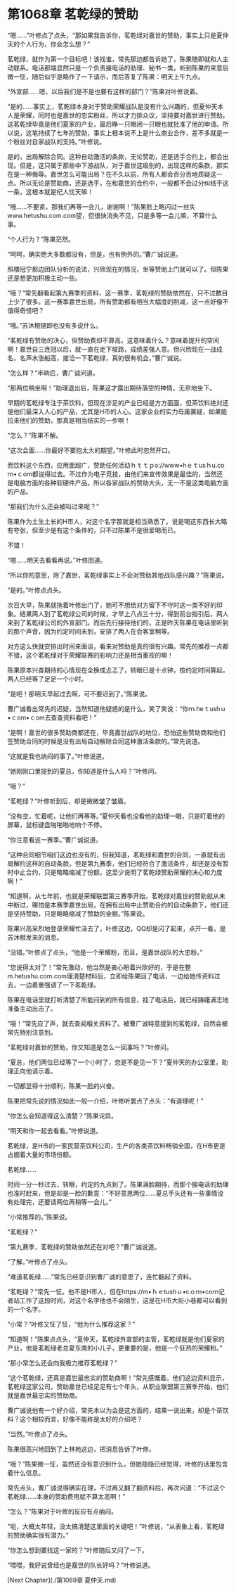# 第1068章 茗乾绿的赞助

“嗯……”叶修点了点头，“那如果我告诉你，茗乾绿对嘉世的赞助，事实上只是夏仲天的个人行为，你会怎么想？”

茗乾绿，就作为第一个目标吧！该找谁，常先那边都告诉她了，陈果随即就和人主动联系。电话那端显然只是一个负责接电话的助理、秘书一类，听到陈果的来意后微一怔，随后似乎是略作了一下请示，而后答复了陈果：明天上午九点。

“外宣部……嗯，以后我们是不是也要有这样的部门？”陈果对叶修说着。

“是的……事实上，茗乾绿本身对于赞助荣耀战队是没有什么兴趣的，但夏仲天本人是荣耀，同时也是嘉世的忠实粉丝，所以才力排众议，坚持要对嘉世进行赞助。这茗乾绿毕竟是他们夏家的产业，最后睁一只眼闭一只眼也就批准了他的申请。所以说，这笔持续了七年的赞助，事实上根本说不上是什么商业合作，差不多就是一个粉丝对自家战队的支持。”叶修说。

是的，出局解除合同。这种自动激活的条款，无论赞助，还是选手合约上，都会出现。但是，这只属于那些中下游战队，对于嘉世这级别的，出现这样的条款，那实在是一种侮辱。嘉世怎么可能出局？在不久以前，所有人都会百分百地质疑这一点。所以无论是赞助商，还是选手，在和嘉世的合约中，一般都不会过分纠结于这一条，这根本就是杞人忧天嘛！

“哦……不要紧，那我们再等一会儿，谢谢啊！”陈果脸上略闪过一丝失www.hetushu.com.com望，但很快消失不见，只是多等一会儿嘛，不算什么事。

“个人行为？”陈果茫然。

“呵呵，确实绝大多数都没有，但是，也有例外的。”曹广诚说道。

照楼冠宁那边团队分析的说法，兴欣现在的情况，坐等赞助上门就可以了。但陈果还是想更加积极主动一些。

“哦？”常先翻看起第九赛季的资料，这一赛季，茗乾绿的赞助依然在，只不过数目上少了很多。这一赛季嘉世出局，所有赞助都有相当大幅度的削减，这一点好像不值得奇怪吧？

“哦。”苏沐橙随即也没有多说什么。

“茗乾绿有赞助的决心，但赞助费却不算高，这意味着什么？意味着提升的空间啊！嘉世自三连冠以后，就一直在走下坡路，成绩差强人意。但兴欣现在一战成名，名声水涨船高，接洽一下茗乾绿，真的很有机会。”曹广诚说。

“怎么样？”半晌后，曹广诚问道。

“那两位稍坐啊！”助理退出后，陈果这才露出期待落空的神情，无奈地坐下。

早期的茗乾绿专注于茶饮料，但现在涉足的产业已经是方方面面，但茶饮料绝对还是他们最深入人心的产品，尤其是H市的人心。这家企业的实力毋庸置疑，如果能拉来他们的赞助，那真是相当结实的一步啊！

“怎么？”陈果不解。

“这次会面……你最好不要抱太大的期望。”叶修此时忽然开口。

而饮料这个东西，应用面超广，赞助任何活动ｈｔｔｐs://www•hｅｔusｈu.coｍ•ｃom都说得过去。不过作为电子竞技，由他们来宣传效果是最佳的，当然还是电脑方面的各种软硬件产品。所以各家战队的赞助大头，无一不是这类电脑方面的产品。

“那我们为什么还会被叫过来呢？”

陈果作为土生土长的H市人，对这个名字那就是相当熟悉了。说是喝这东西长大略有夸张，但至少是有这个条件的，只不过陈果不是很爱喝而已。

不错！

“嗯……明天去看看再说。”叶修回道。

“所以你的意思，除了嘉世，茗乾绿事实上不会对赞助其他战队感兴趣？”陈果说。

“是的。”叶修点点头。

次日大早，陈果就拖着叶修出门了，她可不想给对方留下不守时这一类不好的印象。结果两人到了茗乾绿公司的时候，才早上八点三十分，得到前台指引后，两人来到了茗乾绿公司的外宣部门。而后先行接待他们的，正是昨天陈果在电话里听到的那个声音，因为约定时间未到，安排了两人在会客室稍等。

对方这么快就安排出时间来面谈，看来对赞助是真的很有兴趣。常先的推荐一点都不错，这个茗乾绿对于荣耀联赛的影响力还是相当重视的嘛！

陈果原本兴奋期待的心情现在全换成忐忑了，转眼已是十点钟，按约定时间算起，两人已经等了足足一个小时。

“是吧！那明天早起过去啊，可不要迟到了。”陈果说。

曹广诚看出常先的迟疑，当然知道他疑惑的是什么，笑了笑说：“你ｍ.heｔushｕ•ｃom•ｃom去查查资料看吧！”

“是啊！嘉世的很多赞助商都还在，毕竟嘉世战队的地位，恐怕这些赞助商和他们签赞助合同的时候是没有出局自动解除合同这种激活条款的。”常先说道。

“这就是我也纳闷的事了。”叶修说道。

“她刚刚口里提到的夏总，你知道是什么人吗？”叶修问。

“哦？”

“茗乾绿？”叶修听到后，却是微微皱了皱眉。

“没有空，忙着呢，让他们再等等。”夏仲天看也没看他的助理一眼，只是盯着他的屏幕，鼠标键盘啪啪啪地响个不停。

“你注意看这一赛季。”曹广诚说道。

“这种合同细节咱们这边也没有的，但我知道，茗乾绿和嘉世的合同，一直就有出局解约这样的自动条款。但是第九赛季，他们已经符合了激活条件，却还是没有暂时中止合约，只是略略缩减了份额，这至少说明了茗乾绿赞助荣耀的决心和力度啊！”

“知道啊，从七年前，也就是荣耀联盟第三赛季开始，茗乾绿对嘉世的赞助就从未中断过，哪怕是本赛季嘉世出局，在拥有出局中止赞助合约的自动条款下，他们还是坚持赞助，只是略略缩减了赞助的金额。”陈果说。

陈果兴高采烈地登录荣耀忙活去了，叶修这边，QQ却是闪了起来，点开一看，是苏沐橙发来的消息。

“没错。”叶修点了点头，“他是一个荣耀粉，而且，是嘉世战队的大忠粉。”

“您说得太对了！”常先激动，他当然是衷心盼着兴欣好的，于是在整m.hetushu.com.com理清楚材料后，立即给陈果回了电话，一边给她传资料过去，一边着重强调了一下茗乾绿。

陈果在电话里就打听清楚了所能问到的所有信息，挂了电话后，就已经踌躇满志地准备主动出击了。

“哦！”常先应了声，就去查阅相关资料了。被曹广诚特意提到的茗乾绿，自然会被常先特别注意到。

“茗乾绿对嘉世的赞助，你又知道是怎么一回事吗？”叶修问。

“夏总，他们两位已经等了一个小时了，您是不是见一下？”夏仲天的办公室里，助理正向他请示着。

一切都显得十分顺利，陈果一脸的兴奋。

陈果把常先说的情况如此一般一介绍，叶修听罢点了点头：“有道理呢！”

“你怎么会知道得这么清楚？”陈果诧异。

“明天和你一起去看看。”叶修说道。

茗乾绿，是H市的一家民营茶饮料公司，生产的各类茶饮料畅销全国，在H市更是占据着大量的市场份额。

茗乾绿……

时间一分一秒过去，转眼，约定的九点到了。陈果满脸期待，而那个接电话的助理也准时赶来，但是却是一脸的歉意：“不好意思两位……夏总手头还有一些事情没有处理完，还要请两位再稍等一会儿。”

“小常推荐的。”陈果说。

“茗乾绿？”

“第九赛季，茗乾绿的赞助依然还在对吧？”曹广诚说道。

“了解。”叶修点了点头。

“难道茗乾绿……”常先已经意识到曹广诚的意思了，连忙翻起了资料。

“茗乾绿？”常先一怔。他不是H市人，但在https://m•ｈｅtushｕ•cｏｍ•coｍ记者站工作了这段时间，对这个名字他也不会陌生，这是在H市大街小巷都可以看到的一个名字。

“小常？”叶修又怔了怔，“他为什么推荐这家？”

“知道啊！”陈果点点头，“夏仲天，茗乾绿外宣部的主管，茗乾绿就是他们夏家的产业，他是茗乾绿老总夏东南的小儿子，更重要的是，他是一个狂热的荣耀粉。”

“那小常怎么还会向我极力推荐茗乾绿？”

“这个茗乾绿，还真是嘉世最忠实的赞助商啊！”常先感慨着。他们这边资料显示，茗乾绿这家公司，赞助嘉世已经足足有七个年头，从职业联盟第三赛季开始，他们就是嘉世最忠实的赞助商。

曹广诚说他有一个好介绍，常先本以为会是这方面的，结果一说出来，却是个茶饮料？这个相较而言，好像不能称是太好的介绍吧？

“当然。”叶修点了点头。

陈果很高兴地回到了上林苑这边，把消息告诉了叶修。

“哦？”陈果微一怔，虽然还没有意识到什么，但她隐隐已经觉得，叶修的话里包含着什么信息。

常先点头，曹广诚说得确实在理，不过再又翻了翻资料后，再次问道：“不过这个茗乾绿……本身的赞助费用就不算太高啊！”

“怎么？”陈果对于叶修的反应有点纳闷。

“呃，大概太年轻，没太搞清楚这里面的关键吧！”叶修说，“从表象上看，茗乾绿的赞助确实很有潜力。”

“你怎么想到要找这一家的？”叶修随后又问了一下。

“喂喂，我好说曾经也是嘉世的队长好吗？”叶修说道。



[Next Chapter](./第1069章 夏仲天.md)
